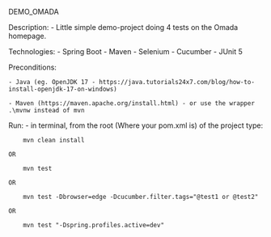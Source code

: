 DEMO_OMADA

Description:
    - Little simple demo-project doing 4 tests on the Omada homepage.

Technologies:
    - Spring Boot
    - Maven
    - Selenium
    - Cucumber
    - JUnit 5

Preconditions:
    
    - Java (eg. OpenJDK 17 - https://java.tutorials24x7.com/blog/how-to-install-openjdk-17-on-windows)

    - Maven (https://maven.apache.org/install.html) - or use the wrapper .\mvnw instead of mvn

Run:
    - in terminal, from the root (Where your pom.xml is) of the project type:

        mvn clean install

    OR

        mvn test
		
    OR

        mvn test -Dbrowser=edge -Dcucumber.filter.tags="@test1 or @test2"

    OR

        mvn test "-Dspring.profiles.active=dev"